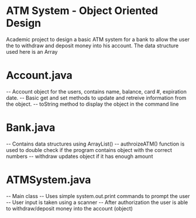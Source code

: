 # ATM System - Object Oriented Design


Academic project to design a basic ATM system for a bank to allow the user the to withdraw and deposit money into his account. 
The data structure used here is an Array

# Account.java
-- Account object for the users, contains name, balance, card #, expiration date.
-- Basic get and set methods to update and retreive information from the object.
-- toString method to display the object in the command line

# Bank.java
-- Contains data structures using ArrayList()
-- authroizeATM() function is used to double check if the program contains object with the correct numbers
-- withdraw updates object if it has enough amount 

# ATMSystem.java
-- Main class
-- Uses simple system.out.print commands to prompt the user
-- User input is taken using a scanner
-- After authorization the user is able to withdraw/deposit money into the account (object)
